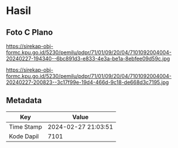 # Hasil

## Foto C Plano

https://sirekap-obj-formc.kpu.go.id/5230/pemilu/pdpr/71/01/09/20/04/7101092004004-20240227-194340--6bc891d3-e833-4e3a-be1a-8ebfee09d59c.jpg

https://sirekap-obj-formc.kpu.go.id/5230/pemilu/pdpr/71/01/09/20/04/7101092004004-20240227-200823--3c17f99e-19d4-466d-9c18-de668d3c7195.jpg


## Metadata

| Key        | Value               |
| ---------- | ------------------- |
| Time Stamp | 2024-02-27 21:03:51 |
| Kode Dapil | 7101                |



